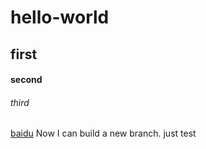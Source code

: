 # hello-world
## first
#### second
###### third
[baidu](www.baidu.com)
Now I can build a new branch.
just test
